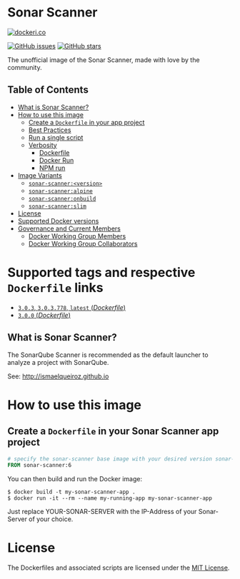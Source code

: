 # Sonar Scanner

[![dockeri.co](http://dockeri.co/image/_/sonar-scanner)](https://registry.hub.docker.com/_/sonar-scanner/)

[![GitHub issues](https://img.shields.io/github/issues/ismaelqueiroz/docker-sonar-scanner.svg "GitHub issues")](https://github.com/sonar-scanner/docker-sonar-scanner)
[![GitHub stars](https://img.shields.io/github/stars/ismaelqueiroz/docker-sonar-scanner.svg "GitHub stars")](https://github.com/sonar-scanner/docker-sonar-scanner)

The unofficial image of the Sonar Scanner, made with love by the community.

## Table of Contents

  - [What is Sonar Scanner?](#what-is-sonar-scanner)
- [How to use this image](#how-to-use-this-image)
  - [Create a `Dockerfile` in your app project](#create-a-dockerfile-in-your-app-project)
  - [Best Practices](#best-practices)
  - [Run a single script](#run-a-single-script)
  - [Verbosity](#verbosity)
    - [Dockerfile](#dockerfile)
    - [Docker Run](#docker-run)
    - [NPM run](#npm-run)
- [Image Variants](#image-variants)
  - [`sonar-scanner:<version>`](#sonar-scannerversion)
  - [`sonar-scanner:alpine`](#sonar-scanneralpine)
  - [`sonar-scanner:onbuild`](#sonar-scanneronbuild)
  - [`sonar-scanner:slim`](#sonar-scannerslim)
- [License](#license)
- [Supported Docker versions](#supported-docker-versions)
- [Governance and Current Members](#governance-and-current-members)
  - [Docker Working Group Members](#docker-working-group-members)
  - [Docker Working Group Collaborators](#docker-working-group-collaborators)

# Supported tags and respective `Dockerfile` links

-	[`3.0.3`, `3.0.3.778`, `latest` (*Dockerfile*)](https://github.com/ismaelqueiroz/docker-sonar-scanner/blob/master/3.0.3.778/Dockerfile)
-	[`3.0.0` (*Dockerfile*)](https://github.com/ismaelqueiroz/docker-sonar-scanner/blob/master/3.0.0/Dockerfile)


## What is Sonar Scanner?

The SonarQube Scanner is recommended as the default launcher to analyze a project with SonarQube.

See: http://ismaelqueiroz.github.io

# How to use this image

## Create a `Dockerfile` in your Sonar Scanner app project

```dockerfile
# specify the sonar-scanner base image with your desired version sonar-scanner:<version>
FROM sonar-scanner:6
```

You can then build and run the Docker image:

```console
$ docker build -t my-sonar-scanner-app .
$ docker run -it --rm --name my-running-app my-sonar-scanner-app
```

Just replace YOUR-SONAR-SERVER with the IP-Address of your Sonar-Server of your choice.

# License

The Dockerfiles and associated scripts are licensed under the [MIT License](https://github.com/ElectroStar/Sonar-Scanner/blob/master/LICENSE).